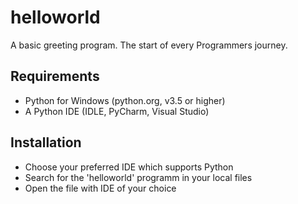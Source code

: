 # helloworld
A basic greeting program. The start of every Programmers journey.
## Requirements
- Python for Windows (python.org, v3.5 or higher)
- A Python IDE (IDLE, PyCharm, Visual Studio)
## Installation
- Choose your preferred IDE which supports Python
- Search for the 'helloworld' programm in your local files
- Open the file with IDE of your choice

